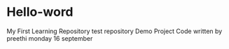 # Hello-word
My First Learning Repository
test repository
Demo Project Code
written by preethi
monday 16 september
